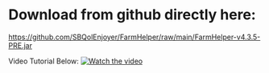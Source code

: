 # Download from github directly here:
https://github.com/SBQolEnjoyer/FarmHelper/raw/main/FarmHelper-v4.3.5-PRE.jar

Video Tutorial Below:
[![Watch the video](https://img.youtube.com/vi/G_gPskqmI1g/maxresdefault.jpg)](https://youtu.be/G_gPskqmI1g)
